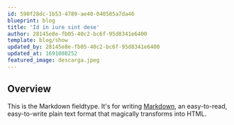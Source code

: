 ```yaml
---
id: 590f28dc-1b53-4789-ae40-040585a7da46
blueprint: blog
title: 'Id in iure sint dese'
author: 28145e8e-fb05-40c2-bc6f-95d8341e6400
template: blog/show
updated_by: 28145e8e-fb05-40c2-bc6f-95d8341e6400
updated_at: 1691008252
featured_image: descarga.jpeg
---
```

## Overview
 
This is the Markdown fieldtype. It's for writing [Markdown](https://daringfireball.net/projects/markdown/), an easy-to-read, easy-to-write plain text format that magically transforms into HTML.